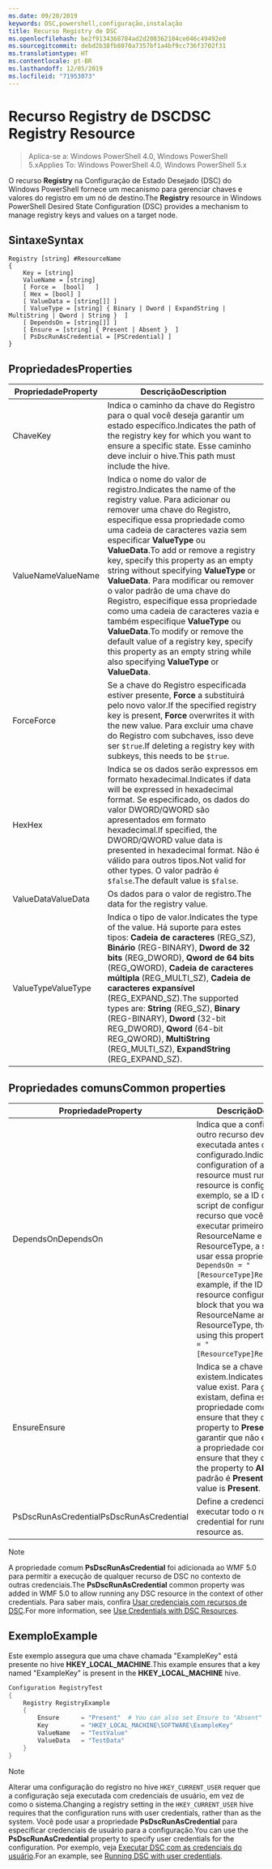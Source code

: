 ```yaml
---
ms.date: 09/20/2019
keywords: DSC,powershell,configuração,instalação
title: Recurso Registry de DSC
ms.openlocfilehash: be2f9134368784ad2d208362104ce046c49492e0
ms.sourcegitcommit: debd2b38fb8070a7357bf1a4bf9cc736f3702f31
ms.translationtype: HT
ms.contentlocale: pt-BR
ms.lasthandoff: 12/05/2019
ms.locfileid: "71953073"
---
```

# <a name="dsc-registry-resource"></a><span data-ttu-id="a295e-103">Recurso Registry de DSC</span><span class="sxs-lookup"><span data-stu-id="a295e-103">DSC Registry Resource</span></span>

> <span data-ttu-id="a295e-104">Aplica-se a: Windows PowerShell 4.0, Windows PowerShell 5.x</span><span class="sxs-lookup"><span data-stu-id="a295e-104">Applies To: Windows PowerShell 4.0, Windows PowerShell 5.x</span></span>

<span data-ttu-id="a295e-105">O recurso **Registry** na Configuração de Estado Desejado (DSC) do Windows PowerShell fornece um mecanismo para gerenciar chaves e valores do registro em um nó de destino.</span><span class="sxs-lookup"><span data-stu-id="a295e-105">The **Registry** resource in Windows PowerShell Desired State Configuration (DSC) provides a mechanism to manage registry keys and values on a target node.</span></span>

## <a name="syntax"></a><span data-ttu-id="a295e-106">Sintaxe</span><span class="sxs-lookup"><span data-stu-id="a295e-106">Syntax</span></span>

```Syntax
Registry [string] #ResourceName
{
    Key = [string]
    ValueName = [string]
    [ Force =  [bool]   ]
    [ Hex = [bool] ]
    [ ValueData = [string[]] ]
    [ ValueType = [string] { Binary | Dword | ExpandString | MultiString | Qword | String }  ]
    [ DependsOn = [string[]] ]
    [ Ensure = [string] { Present | Absent }  ]
    [ PsDscRunAsCredential = [PSCredential] ]
}
```

## <a name="properties"></a><span data-ttu-id="a295e-107">Propriedades</span><span class="sxs-lookup"><span data-stu-id="a295e-107">Properties</span></span>

|<span data-ttu-id="a295e-108">Propriedade</span><span class="sxs-lookup"><span data-stu-id="a295e-108">Property</span></span> |<span data-ttu-id="a295e-109">Descrição</span><span class="sxs-lookup"><span data-stu-id="a295e-109">Description</span></span> |
|---|---|
|<span data-ttu-id="a295e-110">Chave</span><span class="sxs-lookup"><span data-stu-id="a295e-110">Key</span></span> |<span data-ttu-id="a295e-111">Indica o caminho da chave do Registro para o qual você deseja garantir um estado específico.</span><span class="sxs-lookup"><span data-stu-id="a295e-111">Indicates the path of the registry key for which you want to ensure a specific state.</span></span> <span data-ttu-id="a295e-112">Esse caminho deve incluir o hive.</span><span class="sxs-lookup"><span data-stu-id="a295e-112">This path must include the hive.</span></span> |
|<span data-ttu-id="a295e-113">ValueName</span><span class="sxs-lookup"><span data-stu-id="a295e-113">ValueName</span></span> |<span data-ttu-id="a295e-114">Indica o nome do valor de registro.</span><span class="sxs-lookup"><span data-stu-id="a295e-114">Indicates the name of the registry value.</span></span> <span data-ttu-id="a295e-115">Para adicionar ou remover uma chave do Registro, especifique essa propriedade como uma cadeia de caracteres vazia sem especificar **ValueType** ou **ValueData**.</span><span class="sxs-lookup"><span data-stu-id="a295e-115">To add or remove a registry key, specify this property as an empty string without specifying **ValueType** or **ValueData**.</span></span> <span data-ttu-id="a295e-116">Para modificar ou remover o valor padrão de uma chave do Registro, especifique essa propriedade como uma cadeia de caracteres vazia e também especifique **ValueType** ou **ValueData**.</span><span class="sxs-lookup"><span data-stu-id="a295e-116">To modify or remove the default value of a registry key, specify this property as an empty string while also specifying **ValueType** or **ValueData**.</span></span> |
|<span data-ttu-id="a295e-117">Force</span><span class="sxs-lookup"><span data-stu-id="a295e-117">Force</span></span> |<span data-ttu-id="a295e-118">Se a chave do Registro especificada estiver presente, **Force** a substituirá pelo novo valor.</span><span class="sxs-lookup"><span data-stu-id="a295e-118">If the specified registry key is present, **Force** overwrites it with the new value.</span></span> <span data-ttu-id="a295e-119">Para excluir uma chave do Registro com subchaves, isso deve ser `$true`.</span><span class="sxs-lookup"><span data-stu-id="a295e-119">If deleting a registry key with subkeys, this needs to be `$true`.</span></span> |
|<span data-ttu-id="a295e-120">Hex</span><span class="sxs-lookup"><span data-stu-id="a295e-120">Hex</span></span> |<span data-ttu-id="a295e-121">Indica se os dados serão expressos em formato hexadecimal.</span><span class="sxs-lookup"><span data-stu-id="a295e-121">Indicates if data will be expressed in hexadecimal format.</span></span> <span data-ttu-id="a295e-122">Se especificado, os dados do valor DWORD/QWORD são apresentados em formato hexadecimal.</span><span class="sxs-lookup"><span data-stu-id="a295e-122">If specified, the DWORD/QWORD value data is presented in hexadecimal format.</span></span> <span data-ttu-id="a295e-123">Não é válido para outros tipos.</span><span class="sxs-lookup"><span data-stu-id="a295e-123">Not valid for other types.</span></span> <span data-ttu-id="a295e-124">O valor padrão é `$false`.</span><span class="sxs-lookup"><span data-stu-id="a295e-124">The default value is `$false`.</span></span> |
|<span data-ttu-id="a295e-125">ValueData</span><span class="sxs-lookup"><span data-stu-id="a295e-125">ValueData</span></span> |<span data-ttu-id="a295e-126">Os dados para o valor de registro.</span><span class="sxs-lookup"><span data-stu-id="a295e-126">The data for the registry value.</span></span> |
|<span data-ttu-id="a295e-127">ValueType</span><span class="sxs-lookup"><span data-stu-id="a295e-127">ValueType</span></span> |<span data-ttu-id="a295e-128">Indica o tipo de valor.</span><span class="sxs-lookup"><span data-stu-id="a295e-128">Indicates the type of the value.</span></span> <span data-ttu-id="a295e-129">Há suporte para estes tipos: **Cadeia de caracteres** (REG_SZ), **Binário** (REG-BINARY), **Dword de 32 bits** (REG_DWORD), **Qword de 64 bits** (REG_QWORD), **Cadeia de caracteres múltipla** (REG_MULTI_SZ), **Cadeia de caracteres expansível** (REG_EXPAND_SZ).</span><span class="sxs-lookup"><span data-stu-id="a295e-129">The supported types are: **String** (REG_SZ), **Binary** (REG-BINARY), **Dword** (32-bit REG_DWORD), **Qword** (64-bit REG_QWORD), **MultiString** (REG_MULTI_SZ), **ExpandString** (REG_EXPAND_SZ).</span></span> |

## <a name="common-properties"></a><span data-ttu-id="a295e-130">Propriedades comuns</span><span class="sxs-lookup"><span data-stu-id="a295e-130">Common properties</span></span>

|<span data-ttu-id="a295e-131">Propriedade</span><span class="sxs-lookup"><span data-stu-id="a295e-131">Property</span></span> |<span data-ttu-id="a295e-132">Descrição</span><span class="sxs-lookup"><span data-stu-id="a295e-132">Description</span></span> |
|---|---|
|<span data-ttu-id="a295e-133">DependsOn</span><span class="sxs-lookup"><span data-stu-id="a295e-133">DependsOn</span></span> |<span data-ttu-id="a295e-134">Indica que a configuração de outro recurso deve ser executada antes de ele ser configurado.</span><span class="sxs-lookup"><span data-stu-id="a295e-134">Indicates that the configuration of another resource must run before this resource is configured.</span></span> <span data-ttu-id="a295e-135">Por exemplo, se a ID do bloco de script de configuração do recurso que você deseja executar primeiro for ResourceName e seu tipo for ResourceType, a sintaxe para usar essa propriedade será `DependsOn = "[ResourceType]ResourceName"`.</span><span class="sxs-lookup"><span data-stu-id="a295e-135">For example, if the ID of the resource configuration script block that you want to run first is ResourceName and its type is ResourceType, the syntax for using this property is `DependsOn = "[ResourceType]ResourceName"`.</span></span> |
|<span data-ttu-id="a295e-136">Ensure</span><span class="sxs-lookup"><span data-stu-id="a295e-136">Ensure</span></span> |<span data-ttu-id="a295e-137">Indica se a chave e o valor existem.</span><span class="sxs-lookup"><span data-stu-id="a295e-137">Indicates if the key and value exist.</span></span> <span data-ttu-id="a295e-138">Para garantir que existam, defina essa propriedade como **Present**.</span><span class="sxs-lookup"><span data-stu-id="a295e-138">To ensure that they do, set this property to **Present**.</span></span> <span data-ttu-id="a295e-139">Para garantir que não existam, defina a propriedade como **Absent**.</span><span class="sxs-lookup"><span data-stu-id="a295e-139">To ensure that they do not exist, set the property to **Absent**.</span></span> <span data-ttu-id="a295e-140">O valor padrão é **Present**.</span><span class="sxs-lookup"><span data-stu-id="a295e-140">The default value is **Present**.</span></span> |
|<span data-ttu-id="a295e-141">PsDscRunAsCredential</span><span class="sxs-lookup"><span data-stu-id="a295e-141">PsDscRunAsCredential</span></span> |<span data-ttu-id="a295e-142">Define a credencial para executar todo o recurso.</span><span class="sxs-lookup"><span data-stu-id="a295e-142">Sets the credential for running the entire resource as.</span></span> |

> [!NOTE]
> <span data-ttu-id="a295e-143">A propriedade comum **PsDscRunAsCredential** foi adicionada ao WMF 5.0 para permitir a execução de qualquer recurso de DSC no contexto de outras credenciais.</span><span class="sxs-lookup"><span data-stu-id="a295e-143">The **PsDscRunAsCredential** common property was added in WMF 5.0 to allow running any DSC resource in the context of other credentials.</span></span> <span data-ttu-id="a295e-144">Para saber mais, confira [Usar credenciais com recursos de DSC](../../../configurations/runasuser.md).</span><span class="sxs-lookup"><span data-stu-id="a295e-144">For more information, see [Use Credentials with DSC Resources](../../../configurations/runasuser.md).</span></span>

## <a name="example"></a><span data-ttu-id="a295e-145">Exemplo</span><span class="sxs-lookup"><span data-stu-id="a295e-145">Example</span></span>

<span data-ttu-id="a295e-146">Este exemplo assegura que uma chave chamada "ExampleKey" está presente no hive **HKEY\_LOCAL\_MACHINE**.</span><span class="sxs-lookup"><span data-stu-id="a295e-146">This example ensures that a key named "ExampleKey" is present in the **HKEY\_LOCAL\_MACHINE** hive.</span></span>

```powershell
Configuration RegistryTest
{
    Registry RegistryExample
    {
        Ensure      = "Present"  # You can also set Ensure to "Absent"
        Key         = "HKEY_LOCAL_MACHINE\SOFTWARE\ExampleKey"
        ValueName   = "TestValue"
        ValueData   = "TestData"
    }
}
```

> [!NOTE]
> <span data-ttu-id="a295e-147">Alterar uma configuração do registro no hive `HKEY_CURRENT_USER` requer que a configuração seja executada com credenciais de usuário, em vez de como o sistema.</span><span class="sxs-lookup"><span data-stu-id="a295e-147">Changing a registry setting in the `HKEY_CURRENT_USER` hive requires that the configuration runs with user credentials, rather than as the system.</span></span> <span data-ttu-id="a295e-148">Você pode usar a propriedade **PsDscRunAsCredential** para especificar credenciais de usuário para a configuração.</span><span class="sxs-lookup"><span data-stu-id="a295e-148">You can use the **PsDscRunAsCredential** property to specify user credentials for the configuration.</span></span> <span data-ttu-id="a295e-149">Por exemplo, veja [Executar DSC com as credenciais do usuário](../../../configurations/runAsUser.md).</span><span class="sxs-lookup"><span data-stu-id="a295e-149">For an example, see [Running DSC with user credentials](../../../configurations/runAsUser.md).</span></span>